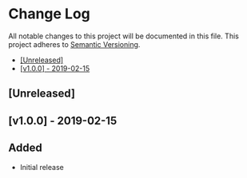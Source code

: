 # Change Log

All notable changes to this project will be documented in this file.
This project adheres to [Semantic Versioning](http://semver.org/).

 * [\[Unreleased\]](#unreleased)
 * [\[v1.0.0\] - 2019-02-15](#v100---2019-02-15)

## [Unreleased]

## [v1.0.0] - 2019-02-15

## Added

 - Initial release
